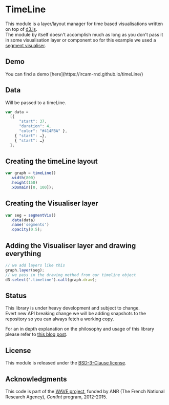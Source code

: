# TimeLine

This module is a layer/layout manager for time based visualisations written on top of [d3.js](http://d3js.org/).  
The module by itself doesn't accomplish much as long as you don't pass it in some visualisation layer or component so for this example we used a [segment visualiser](https://github.com/ircam-rnd/segment-vis).

<div class="only-readme">
<h2>Demo</h2>
<p>You can find a demo [here](https://ircam-rnd.github.io/timeLine/)</p>
</div>

<div class="timeline"></div>

## Data
Will be passed to a timeLine.
```js
var data = 
  [{
      "start": 37,
      "duration": 4,
      "color": "#414FBA" },
    { "start": …},
    { "start": …}
  ];
```

## Creating the timeLine layout
```js
var graph = timeLine()
  .width(800)
  .height(150)
  .xDomain([0, 100]);

```


## Creating the Visualiser layer
```js
var seg = segmentVis()
  .data(data)
  .name('segments')
  .opacity(0.5);
```

## Adding the Visualiser layer and drawing everything
```js
// we add layers like this
graph.layer(seg);
// we pass in the drawing method from our timeline object
d3.select('.timeline').call(graph.draw);

```

## Status

This library is under heavy development and subject to change.  
Evert new API breaking change we will be adding snapshots to the repository so you can always fetch a working copy.

For an in depth  explanation on the philosophy and usage of this library please refer to [this blog post](http://wave.ircam.fr/publications/visual-tools/).

<div class="only-readme">
<h2>License</h2>
<p>This module is released under the <a href="http://opensource.org/licenses/BSD-3-Clause">BSD-3-Clause license</a>.</p>

<h2>Acknowledgments</h2>
<p>This code is part of the <a href="http://wave.ircam.fr">WAVE project</a>, funded by ANR (The French National Research Agency), <em>ContInt</em> program, 2012-2015.</p>
</div>

<script src="http://d3js.org/d3.v3.min.js" charset="utf-8"></script>
<script src="https://rawgit.com/ircam-rnd/segment-vis/master/segment-vis.min.js"></script>
<script src="https://rawgit.com/ircam-rnd/timeLine/master/timeLine.min.js"></script>
<script>

    var data = [{
                    "start": 0,
                    "duration": 4,
                    "color": "#414FBA"
                  }, {
                    "start": 5,
                    "duration": 7,
                    "color": "#2A2E68"
                  }, {
                    "start": 18,
                    "duration": 9,
                    "color": "#5A281E"
                  }, {
                    "start": 30,
                    "duration": 7,
                    "color": "#BE7C7A"
                  }, {
                    "start": 16,
                    "duration": 6,
                    "color": "#BE7C7A"
                  }, {
                    "start": 8,
                    "duration": 3,
                    "color": "#2A2E68"
                  }, {
                    "start": 1,
                    "duration": 4,
                    "color": "#C52599"
                  }, {
                    "start": 63,
                    "duration": 9,
                    "color": "#CA56F4"
                  }, {
                    "start": 90,
                    "duration": 9,
                    "color": "#5A281E"
                  }, {
                    "start": 20,
                    "duration": 6,
                    "color": "#CA56F4"
                  }];

    document.addEventListener('DOMContentLoaded', function() {
      
      document.querySelector('.timeline').innerHTML = '';
      
      // Timeline
      // --------
      var graph = timeLine()
        .width(750)
        .height(150)
        .xDomain([0, 100]);

      // segments layer
      // --------------
      graph.layer(
        segmentVis()
        .data(data)
        .name('segments')
        .opacity(0.5));

      d3.select('.timeline').call(graph.draw);

    });
  </script>